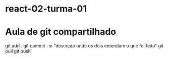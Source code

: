 # react-02-turma-01

# Aula de git compartilhado
git add .
git commit -m "descrção onde os dois entendam o que foi feito"
git pull 
git push


